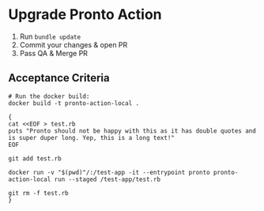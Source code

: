 # Upgrade Pronto Action

1. Run `bundle update`
2. Commit your changes & open PR
3. Pass QA & Merge PR

## Acceptance Criteria

```shell
# Run the docker build:
docker build -t pronto-action-local .

{
cat <<EOF > test.rb
puts "Pronto should not be happy with this as it has double quotes and is super duper long. Yep, this is a long text!"
EOF

git add test.rb

docker run -v "$(pwd)"/:/test-app -it --entrypoint pronto pronto-action-local run --staged /test-app/test.rb

git rm -f test.rb
}
```
